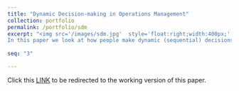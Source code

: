 ```yaml
---
title: "Dynamic Decision-making in Operations Management"
collection: portfolio
permalink: /portfolio/sdm
excerpt: "<img src='/images/sdm.jpg'  style='float:right;width:400px;' >
In this paper we look at how people make dynamic (sequential) decisions. We examine decision-making in a range of dynamic problems and find, unsurprisingly, that most people are not 'forward-looking optimizers'.  Rather, decision rules depend on the type of environment: decision rules are quite simple in stopping (secretary) problems and quite sophisticated in other dynamic problems." 
  
seq: "3"

---
```


Click this  <a href="/files/sdm.pdf" target="_blank"><u>LINK</u></a>  to be redirected to the working version of this paper.  
